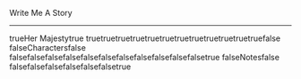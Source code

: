 Write Me A Story
****************
trueHer Majestytrue
truetruetruetruetruetruetruetruetruetruetruetruefalse
falseCharactersfalse
falsefalsefalsefalsefalsefalsefalsefalsefalsefalsefalsetrue
falseNotesfalse
falsefalsefalsefalsefalsefalsetrue